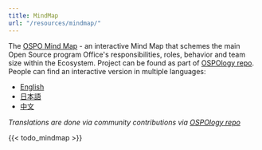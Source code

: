 ```yaml
---
title: MindMap
url: "/resources/mindmap/"
---
```


The [OSPO Mind Map](https://ospomindmap.todogroup.org/) - an interactive Mind Map that schemes the main Open Source program Office's responsibilities, roles, behavior and team size within the Ecosystem. Project can be found as part of [OSPOlogy repo](https://github.com/todogroup/ospology/tree/main/ospo-mindmap). People can find an interactive version in multiple languages:

- [English](https://ospomindmap.todogroup.org/)
- [日本語](https://ospomindmap.todogroup.org/jp)
- [中文](https://ospomindmap.todogroup.org/cn)
    
*Translations are done via community contributions via [OSPOlogy repo](https://github.com/todogroup/ospology/tree/main/ospo-mindmap)*

{{< todo_mindmap >}}
